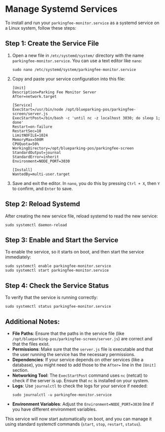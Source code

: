 # Manage Systemd Services 

To install and run your `parkingfee-monitor.service` as a systemd service on a Linux system, follow these steps:

## Step 1: Create the Service File

1. Open a new file in `/etc/systemd/system/` directory with the name `parkingfee-monitor.service`. You can use a text editor like `nano`:
    ```shell
    sudo nano /etc/systemd/system/parkingfee-monitor.service
    ```
2. Copy and paste your service configuration into this file:
    ```shell
    [Unit]
    Description=Parking Fee Monitor Server
    After=network.target
    
    [Service]
    ExecStart=/usr/bin/node /opt/blueparking-pos/parkingfee-screen/server.js
    ExecStartPost=/bin/bash -c 'until nc -z localhost 3030; do sleep 1; done'
    Restart=on-failure
    RestartSec=10
    LimitNOFILE=1024
    MemoryMax=500M
    CPUQuota=50%
    WorkingDirectory=/opt/blueparking-pos/parkingfee-screen
    StandardOutput=journal
    StandardError=inherit
    Environment=NODE_PORT=3030
    
    [Install]
    WantedBy=multi-user.target
    ```
3. Save and exit the editor. In `nano`, you do this by pressing `Ctrl + X`, then `Y` to confirm, and `Enter` to save.

## Step 2: Reload Systemd

After creating the new service file, reload systemd to read the new service:

```shell
sudo systemctl daemon-reload
```

## Step 3: Enable and Start the Service

To enable the service, so it starts on boot, and then start the service immediately:

```shell
sudo systemctl enable parkingfee-monitor.service
sudo systemctl start parkingfee-monitor.service
```

## Step 4: Check the Service Status

To verify that the service is running correctly:

```shell
sudo systemctl status parkingfee-monitor.service
```

## Additional Notes:

- **File Paths**: Ensure that the paths in the service file (like `/opt/blueparking-pos/parkingfee-screen/server.js`) are correct and that the files exist.
- **Permissions**: Make sure that the `server.js` file is executable and that the user running the service has the necessary permissions.
- **Dependencies**: If your service depends on other services (like a database), you might need to add those to the `After=` line in the `[Unit]` section.
- **Networking Tool**: The `ExecStartPost` command uses `nc` (netcat) to check if the server is up. Ensure that `nc` is installed on your system.
- **Logs**: Use `journalctl` to check the logs for your service if needed:
    ```shell
    sudo journalctl -u parkingfee-monitor.service
    ```
- **Environment Variables**: Adjust the `Environment=NODE_PORT=3030` line if you have different environment variables.

This service will now start automatically on boot, and you can manage it using standard systemctl commands (`start`, `stop`, `restart`, `status`).